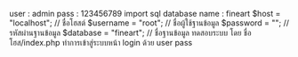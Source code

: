 user : admin
pass : 123456789
import sql database name : fineart
$host = "localhost"; // ชื่อโฮสต์
$username = "root";  // ชื่อผู้ใช้ฐานข้อมูล
$password = "";      // รหัสผ่านฐานข้อมูล 
$database = "fineart"; // ชื่อฐานข้อมูล
ทดสอบระบบ โดย ชื่อโฮส/index.php
ทำการเข้าสู่ระบบหน้า login ด้วย user pass 
